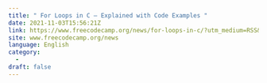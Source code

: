 ```yaml
---
title: " For Loops in C – Explained with Code Examples "
date: 2021-11-03T15:56:21Z
link: https://www.freecodecamp.org/news/for-loops-in-c/?utm_medium=RSS&utm_source=news.12bit.vn
site: www.freecodecamp.org/news
language: English
category:
  -   
draft: false
---
```

